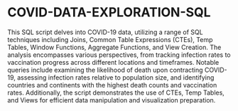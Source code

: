 # COVID-DATA-EXPLORATION-SQL

This SQL script delves into COVID-19 data, utilizing a range of SQL techniques including Joins, Common Table Expressions (CTEs), Temp Tables, Window Functions, Aggregate Functions, and View Creation. The analysis encompasses various perspectives, from tracking infection rates to vaccination progress across different locations and timeframes. Notable queries include examining the likelihood of death upon contracting COVID-19, assessing infection rates relative to population size, and identifying countries and continents with the highest death counts and vaccination rates. Additionally, the script demonstrates the use of CTEs, Temp Tables, and Views for efficient data manipulation and visualization preparation.
